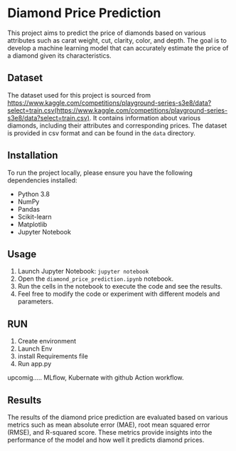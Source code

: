 # Diamond Price Prediction

This project aims to predict the price of diamonds based on various attributes such as carat weight, cut, clarity, color, and depth. The goal is to develop a machine learning model that can accurately estimate the price of a diamond given its characteristics.

## Dataset

The dataset used for this project is sourced from https://www.kaggle.com/competitions/playground-series-s3e8/data?select=train.csv(https://www.kaggle.com/competitions/playground-series-s3e8/data?select=train.csv). It contains information about various diamonds, including their attributes and corresponding prices. The dataset is provided in csv format and can be found in the `data` directory. 

## Installation

To run the project locally, please ensure you have the following dependencies installed:

- Python 3.8
- NumPy
- Pandas
- Scikit-learn
- Matplotlib
- Jupyter Notebook

## Usage

1. Launch Jupyter Notebook: `jupyter notebook`
2. Open the `diamond_price_prediction.ipynb` notebook.
3. Run the cells in the notebook to execute the code and see the results.
4. Feel free to modify the code or experiment with different models and parameters.


## RUN
1. Create environment
2. Launch Env
3. install Requirements file
4. Run app.py

upcomig..... MLflow, Kubernate with github Action workflow.


## Results

The results of the diamond price prediction are evaluated based on various metrics such as mean absolute error (MAE), root mean squared error (RMSE), and R-squared score. These metrics provide insights into the performance of the model and how well it predicts diamond prices.




